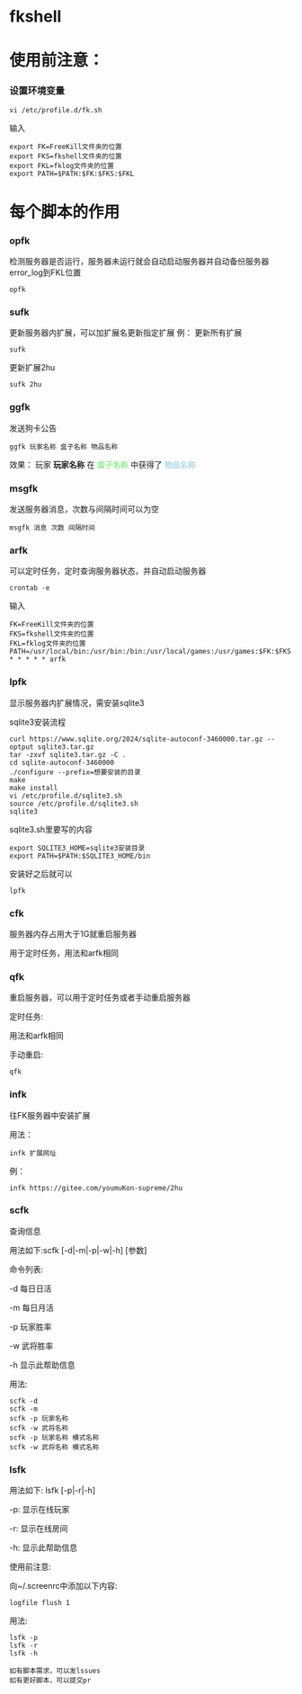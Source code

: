 # fkshell
# 使用前注意：

### 设置环境变量
```shell
vi /etc/profile.d/fk.sh
```
输入
```shell
export FK=FreeKill文件夹的位置
export FKS=fkshell文件夹的位置
export FKL=fklog文件夹的位置
export PATH=$PATH:$FK:$FKS:$FKL
```

# 每个脚本的作用
### opfk
检测服务器是否运行，服务器未运行就会自动启动服务器并自动备份服务器error_log到FKL位置
```shell
opfk
```
### sufk
更新服务器内扩展，可以加扩展名更新指定扩展
例：
更新所有扩展
```shell
sufk
```
更新扩展2hu
```shell
sufk 2hu
```
### ggfk
发送狗卡公告 
```shell
ggfk 玩家名称 盒子名称 物品名称
```
效果：
玩家 **玩家名称** 在 **<font color=lightgreen>盒子名称</font>** 中获得了 **<font color=lightblue>物品名称</font>**
### msgfk
发送服务器消息，次数与间隔时间可以为空
```shell
msgfk 消息 次数 间隔时间
```
### arfk
可以定时任务，定时查询服务器状态，并自动启动服务器
```shell
crontab -e
```
输入
```shell
FK=FreeKill文件夹的位置
FKS=fkshell文件夹的位置
FKL=fklog文件夹的位置
PATH=/usr/local/bin:/usr/bin:/bin:/usr/local/games:/usr/games:$FK:$FKS:$FKL
* * * * * arfk
```
### lpfk
显示服务器内扩展情况，需安装sqlite3

sqlite3安装流程
```shell
curl https://www.sqlite.org/2024/sqlite-autoconf-3460000.tar.gz --optput sqlite3.tar.gz
tar -zxvf sqlite3.tar.gz -C .
cd sqlite-autoconf-3460000
./configure --prefix=想要安装的目录
make
make install
vi /etc/profile.d/sqlite3.sh
source /etc/profile.d/sqlite3.sh
sqlite3
```
sqlite3.sh里要写的内容
```shell
export SQLITE3_HOME=sqlite3安装目录
export PATH=$PATH:$SQLITE3_HOME/bin
```
安装好之后就可以
```shell
lpfk
```

### cfk

服务器内存占用大于1G就重启服务器

用于定时任务，用法和arfk相同

### qfk
重启服务器，可以用于定时任务或者手动重启服务器

定时任务:

用法和arfk相同

手动重启:
```shell
qfk
```

### infk
往FK服务器中安装扩展

用法：
```shell
infk 扩展网址
```

例：
```shell
infk https://gitee.com/youmuKon-supreme/2hu
```

### scfk
查询信息

用法如下:scfk [-d|-m|-p|-w|-h] [参数]

命令列表:

-d 每日日活

-m 每日月活

-p 玩家胜率 

-w 武将胜率

-h 显示此帮助信息

用法:

```shell
scfk -d
scfk -m
scfk -p 玩家名称
scfk -w 武将名称
scfk -p 玩家名称 模式名称
scfk -w 武将名称 模式名称
```

### lsfk
用法如下: lsfk [-p|-r|-h]

-p: 显示在线玩家

-r: 显示在线房间

-h: 显示此帮助信息

使用前注意:

向~/.screenrc中添加以下内容:

```shell
logfile flush 1
```
用法:

```shell
lsfk -p
lsfk -r
lsfk -h
```

```
如有脚本需求，可以发lssues
如有更好脚本，可以提交pr
```
